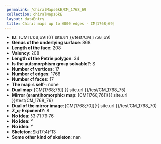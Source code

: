 ```yaml
--- 
 permalink: /chiralMaps6kE/CM_1768_69 
 collection: chiralMaps6kE
 layout: dataEntry
 title: Chiral maps up to 6000 edges - CM[1768;69]
---
```


- **ID**: [CM[1768;69]]({{ site.url }}/test/CM_1768_69)
- **Genus of the underlying surface**: 868
- **Length of the face**: 208
- **Valency**: 208
- **Length of the Petrie polygon**: 34
- **Is the automorphism group solvable?**: S
- **Number of vertices**: 17
- **Number of edges**: 1768
- **Number of faces**: 17
- **The map is self-**: none
- **Dual map**: [CM[1768;75]]({{ site.url }}/test/CM_1768_75)
- **Mirror (enantihomorphic) map**: [CM[1768;76]]({{ site.url }}/test/CM_1768_76)
- **Dual of the mirror image**: [CM[1768;70]]({{ site.url }}/test/CM_1768_70)
- **Z_q-Exponent?**: 8
- **No idea**:  53:71 79:76
- **No idea**: Y
- **No idea**: Y
- **Skeleton**: Sk(17;4)^13
- **Some other kind of skeleton**: nan
